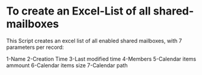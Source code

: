 # To create an Excel-List of all shared-mailboxes
This Script creates an excel list of all enabled shared mailboxes,
with 7 parameters per record:
 
1-Name
2-Creation Time
3-Last modified time
4-Members
5-Calendar items ammount
6-Calendar items size
7-Calendar path
